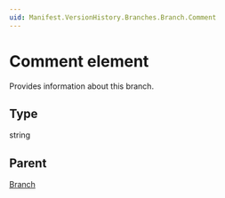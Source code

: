 ```yaml
---
uid: Manifest.VersionHistory.Branches.Branch.Comment
---
```


# Comment element

Provides information about this branch.

## Type

string

## Parent

[Branch](xref:Manifest.VersionHistory.Branches.Branch)
